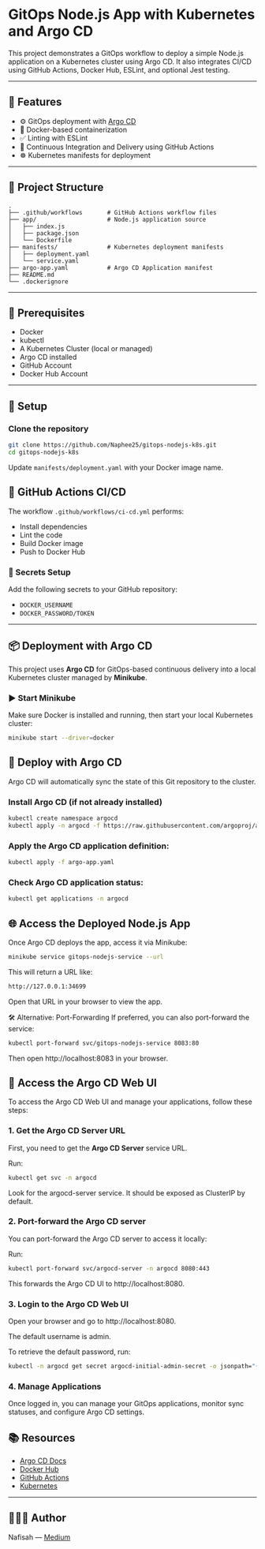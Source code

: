 # GitOps Node.js App with Kubernetes and Argo CD

This project demonstrates a GitOps workflow to deploy a simple Node.js application on a Kubernetes cluster using Argo CD. It also integrates CI/CD using GitHub Actions, Docker Hub, ESLint, and optional Jest testing.

---

## 🚀 Features

* ⚙️ GitOps deployment with [Argo CD](https://argo-cd.readthedocs.io/en/stable/)
* 🐳 Docker-based containerization
* ✅ Linting with ESLint
* 🔁 Continuous Integration and Delivery using GitHub Actions
* ☸️ Kubernetes manifests for deployment

---

## 📁 Project Structure

```
.
├── .github/workflows       # GitHub Actions workflow files
├── app/                    # Node.js application source
│   ├── index.js
│   ├── package.json
│   └── Dockerfile
├── manifests/              # Kubernetes deployment manifests
│   ├── deployment.yaml
│   └── service.yaml
├── argo-app.yaml           # Argo CD Application manifest
├── README.md
└── .dockerignore
```

---

## 🔧 Prerequisites

* Docker
* kubectl
* A Kubernetes Cluster (local or managed)
* Argo CD installed
* GitHub Account
* Docker Hub Account

---

## 🧱 Setup

### Clone the repository

```bash
git clone https://github.com/Naphee25/gitops-nodejs-k8s.git
cd gitops-nodejs-k8s
```
Update `manifests/deployment.yaml` with your Docker image name.

## 🤖 GitHub Actions CI/CD

The workflow `.github/workflows/ci-cd.yml` performs:

* Install dependencies
* Lint the code
* Build Docker image
* Push to Docker Hub

### 🔐 Secrets Setup

Add the following secrets to your GitHub repository:

* `DOCKER_USERNAME`
* `DOCKER_PASSWORD/TOKEN`

---

## 📦 Deployment with Argo CD

This project uses **Argo CD** for GitOps-based continuous delivery into a local Kubernetes cluster managed by **Minikube**.

### ▶️ Start Minikube

Make sure Docker is installed and running, then start your local Kubernetes cluster:

```bash
minikube start --driver=docker

```

## 🚀 Deploy with Argo CD

Argo CD will automatically sync the state of this Git repository to the cluster.

### Install Argo CD (if not already installed)

```bash
kubectl create namespace argocd
kubectl apply -n argocd -f https://raw.githubusercontent.com/argoproj/argo-cd/stable/manifests/install.yaml

```
### Apply the Argo CD application definition:

```bash
kubectl apply -f argo-app.yaml
```
### Check Argo CD application status:

```bash
kubectl get applications -n argocd
```

## 🌐 Access the Deployed Node.js App

Once Argo CD deploys the app, access it via Minikube:

```bash
minikube service gitops-nodejs-service --url
```

This will return a URL like:

```bash
http://127.0.0.1:34699

```
Open that URL in your browser to view the app.


🛠 Alternative: Port-Forwarding
If preferred, you can also port-forward the service:

```bash
kubectl port-forward svc/gitops-nodejs-service 8083:80

```
Then open http://localhost:8083 in your browser.


## 🔐 Access the Argo CD Web UI

To access the Argo CD Web UI and manage your applications, follow these steps:

### 1. Get the Argo CD Server URL

First, you need to get the **Argo CD Server** service URL.

Run:

```bash
kubectl get svc -n argocd

```
Look for the argocd-server service. It should be exposed as ClusterIP by default.

### 2. Port-forward the Argo CD server

You can port-forward the Argo CD server to access it locally:

Run:

```bash
kubectl port-forward svc/argocd-server -n argocd 8080:443

```
This forwards the Argo CD UI to http://localhost:8080.

### 3. Login to the Argo CD Web UI

Open your browser and go to http://localhost:8080.

The default username is admin.

To retrieve the default password, run:

```bash
kubectl -n argocd get secret argocd-initial-admin-secret -o jsonpath="{.data.password}" | base64 -d && echo
```
### 4. Manage Applications
Once logged in, you can manage your GitOps applications, monitor sync statuses, and configure Argo CD settings.


## 📚 Resources

* [Argo CD Docs](https://argo-cd.readthedocs.io/)
* [Docker Hub](https://hub.docker.com/)
* [GitHub Actions](https://docs.github.com/en/actions)
* [Kubernetes](https://kubernetes.io/)

---

## 👩🏽‍💻 Author

Nafisah — [Medium](https://medium.com/@nafisahabidemiabdulkadir)
